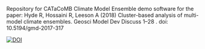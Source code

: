 Repository for CATaCoMB Climate Model Ensemble demo software for the paper:
Hyde R, Hossaini R, Leeson A (2018) Cluster-based analysis of multi-model climate ensembles. Geosci Model Dev Discuss 1–28 . doi: 10.5194/gmd-2017-317

<a href="https://zenodo.org/badge/latestdoi/105895629"><img src="https://zenodo.org/badge/105895629.svg" alt="DOI"></a>
